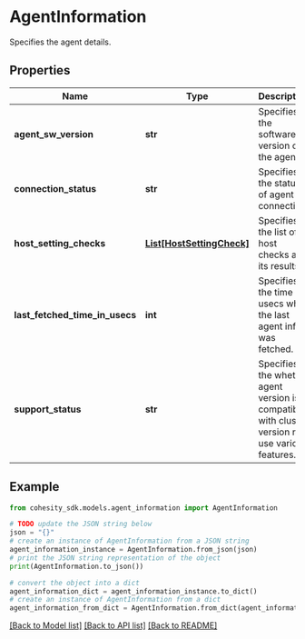 # AgentInformation

Specifies the agent details.

## Properties

Name | Type | Description | Notes
------------ | ------------- | ------------- | -------------
**agent_sw_version** | **str** | Specifies the software version of the agent | [optional] 
**connection_status** | **str** | Specifies the status of agent connection. | [optional] 
**host_setting_checks** | [**List[HostSettingCheck]**](HostSettingCheck.md) | Specifies the list of host checks and its results. | [optional] 
**last_fetched_time_in_usecs** | **int** | Specifies the time in usecs when the last agent info was fetched. | [optional] 
**support_status** | **str** | Specifies the whether agent version is compatible with cluster version ro use various features. | [optional] 

## Example

```python
from cohesity_sdk.models.agent_information import AgentInformation

# TODO update the JSON string below
json = "{}"
# create an instance of AgentInformation from a JSON string
agent_information_instance = AgentInformation.from_json(json)
# print the JSON string representation of the object
print(AgentInformation.to_json())

# convert the object into a dict
agent_information_dict = agent_information_instance.to_dict()
# create an instance of AgentInformation from a dict
agent_information_from_dict = AgentInformation.from_dict(agent_information_dict)
```
[[Back to Model list]](../README.md#documentation-for-models) [[Back to API list]](../README.md#documentation-for-api-endpoints) [[Back to README]](../README.md)


